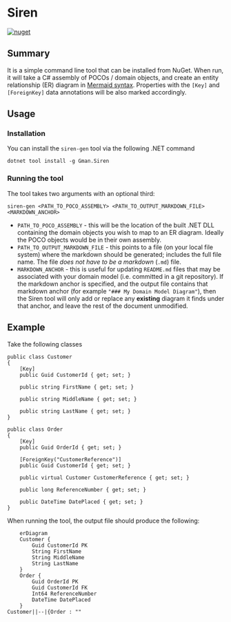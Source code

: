 # Siren

[![nuget](https://github.com/gman-au/siren/actions/workflows/nuget.yml/badge.svg)](https://github.com/gman-au/siren/actions/workflows/nuget.yml)

## Summary
It is a simple command line tool that can be installed from NuGet.
When run, it will take a C# assembly of POCOs / domain objects, and create an entity relationship (ER) diagram in [Mermaid syntax](https://github.com/mermaid-js/mermaid).
Properties with the `[Key]` and `[ForeignKey]` data annotations will be also marked accordingly.

## Usage
### Installation
You can install the `siren-gen` tool via the following .NET command
```
dotnet tool install -g Gman.Siren
```
### Running the tool
The tool takes two arguments with an optional third:
```
siren-gen <PATH_TO_POCO_ASSEMBLY> <PATH_TO_OUTPUT_MARKDOWN_FILE> <MARKDOWN_ANCHOR>
```
- `PATH_TO_POCO_ASSEMBLY` - this will be the location of the built .NET DLL containing the domain objects you wish to map to an ER diagram. Ideally the POCO objects would be in their own assembly.
- `PATH_TO_OUTPUT_MARKDOWN_FILE` - this points to a file (on your local file system) where the markdown should be generated; includes the full file name. The file _does not have to be a markdown_ (`.md`) file.
- `MARKDOWN_ANCHOR` - this is useful for updating `README.md` files that may be associated with your domain model (i.e. committed in a git repository). If the markdown anchor is specified, and the output file contains that markdown anchor (for example `"### My Domain Model Diagram"`), then the Siren tool will only add or replace any __existing__ diagram it finds under that anchor, and leave the rest of the document unmodified.

## Example
Take the following classes
```
public class Customer
{
	[Key]
	public Guid CustomerId { get; set; }

	public string FirstName { get; set; }

	public string MiddleName { get; set; }

	public string LastName { get; set; }
}

public class Order
{
	[Key]
	public Guid OrderId { get; set; }

	[ForeignKey("CustomerReference")]
	public Guid CustomerId { get; set; }

	public virtual Customer CustomerReference { get; set; }

	public long ReferenceNumber { get; set; }

	public DateTime DatePlaced { get; set; }
}
```
When running the tool, the output file should produce the following:
```mermaid
	erDiagram
	Customer {
		Guid CustomerId PK
		String FirstName 
		String MiddleName 
		String LastName 
	}
	Order {
		Guid OrderId PK
		Guid CustomerId FK
		Int64 ReferenceNumber 
		DateTime DatePlaced 
	}
Customer||--|{Order : ""
```